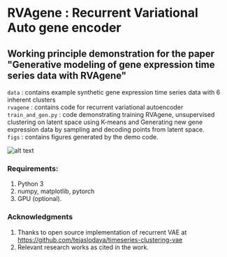 # RVAgene : Recurrent Variational Auto gene encoder

## Working principle demonstration for the paper "Generative modeling of gene expression time series data with RVAgene"



`data` : contains example synthetic gene expression time series data with 6 inherent clusters <br />
`rvagene` : contains code for recurrent variational autoencoder <br />
`train_and_gen.py` : code demonstrating training RVAgene, unsupervised clustering on latent space using K-means and Generating new gene expression data by sampling and decoding points from latent space.  <br />
`figs` : contains figures generated by the demo code. <br />



![alt text](https://github.com/maclean-lab/RVAgene/blob/master/figs/demo.png?raw=true)

### Requirements:
1. Python 3
2. numpy, matplotlib, pytorch
3. GPU (optional).

### Acknowledgments

1. Thanks to open source implementation of recurrent VAE  at https://github.com/tejaslodaya/timeseries-clustering-vae
2. Relevant research works as cited in the work.


